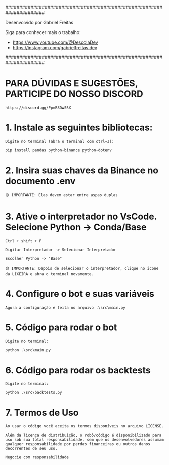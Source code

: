 ######################################################################

Desenvolvido por Gabriel Freitas

Siga para conhecer mais o trabalho:

-   https://www.youtube.com/@DescolaDev
-   https://instagram.com/gabrielfreitas.dev

######################################################################

# PARA DÚVIDAS E SUGESTÕES, PARTICIPE DO NOSSO DISCORD

    https://discord.gg/PpmB3DwSSX

# 1. Instale as seguintes bibliotecas:

    Digite no terminal (abra o terminal com ctrl+J):

    pip install pandas python-binance python-dotenv

# 2. Insira suas chaves da Binance no documento .env

    🟡 IMPORTANTE: Elas devem estar entre aspas duplas

# 3. Ative o interpretador no VsCode. Selecione Python -> Conda/Base

    Ctrl + shift + P

    Digitar Interpretador -> Selecionar Interpretador

    Escolher Python -> "Base"

    🟡 IMPORTANTE: Depois de selecionar o interpretador, clique no ícone da LIXEIRA e abra o terminal novamente.

# 4. Configure o bot e suas variáveis

    Agora a configuração é feita no arquivo .\src\main.py

# 5. Código para rodar o bot

    Digite no terminal:

    python .\src\main.py

# 6. Código para rodar os backtests

    Digite no terminal:

    python .\src\backtests.py

# 7. Termos de Uso

    Ao usar o código você aceita os termos disponíveis no arquivo LICENSE.

    Além da licença de distribuição, o robô/código é disponibilizado para uso sob sua total responsabilidade, sem que os desenvolvedores assumam qualquer responsabilidade por perdas financeiras ou outros danos decorrentes de seu uso.

    Negocie com responsabilidade

